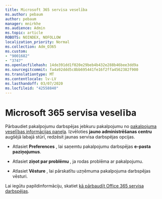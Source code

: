 ```yaml
---
title: Microsoft 365 servisa veselība
ms.author: pebaum
author: pebaum
manager: mnirkhe
ms.audience: Admin
ms.topic: article
ROBOTS: NOINDEX, NOFOLLOW
localization_priority: Normal
ms.collection: Adm_O365
ms.custom:
- "9001682"
- "3747"
ms.openlocfilehash: 14de391dd1f020e29beb4b432e288b46bee3dd9a
ms.sourcegitcommit: fa4a92ddd5c8bb695441fe16f2ffa4562382f900
ms.translationtype: MT
ms.contentlocale: lv-LV
ms.lasthandoff: 03/07/2020
ms.locfileid: "42558840"
---
```

# <a name="microsoft-365-service-health"></a>Microsoft 365 servisa veselība


Pārbaudiet pakalpojumu darbspējas jebkuru pakalpojumu no [pakalpojuma veselības informācijas paneļa](https://admin.microsoft.com/Adminportal/Home?source=applauncher#/servicehealth). Izvēloties **jauno administrēšanas centru** augšējā labajā stūrī, redzēsit jaunas servisa darbspējas opcijas.

- Atlasiet **Preferences** , lai saņemtu pakalpojumu darbspējas **e-pasta paziņojumus**.

- Atlasiet **ziņot par problēmu** , ja rodas problēma ar pakalpojumu.

- Atlasiet **Vēsture** , lai pārskatītu uzņēmuma pakalpojuma darbspējas vēsturi. 

Lai iegūtu papildinformāciju, skatiet [kā pārbaudīt Office 365 servisa darbspējas](https://docs.microsoft.com/en-us/office365/enterprise/view-service-health). 